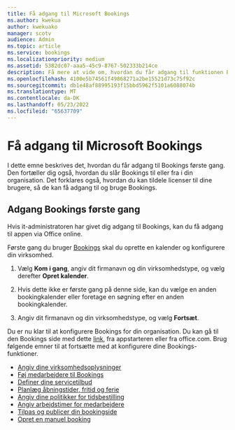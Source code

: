 ```yaml
---
title: Få adgang til Microsoft Bookings
ms.author: kwekua
author: kwekuako
manager: scotv
audience: Admin
ms.topic: article
ms.service: bookings
ms.localizationpriority: medium
ms.assetid: 5382dc07-aaa5-45c9-8767-502333b214ce
description: Få mere at vide om, hvordan du får adgang til funktionen Bookings i Microsoft 365.
ms.openlocfilehash: 4100e5b74561f49868271a2be15521d73c75f92c
ms.sourcegitcommit: db1e48af88995193f15bbd5962f5101a6088074b
ms.translationtype: MT
ms.contentlocale: da-DK
ms.lasthandoff: 05/23/2022
ms.locfileid: "65637709"
---
```

# <a name="get-access-to-microsoft-bookings"></a>Få adgang til Microsoft Bookings

I dette emne beskrives det, hvordan du får adgang til Bookings første gang. Den fortæller dig også, hvordan du slår Bookings til eller fra i din organisation. Det forklares også, hvordan du kan tildele licenser til dine brugere, så de kan få adgang til og bruge Bookings.

## <a name="access-bookings-for-the-first-time"></a>Adgang Bookings første gang

Hvis it-administratoren har givet dig adgang til Bookings, kan du få adgang til appen via Office online.

Første gang du bruger [Bookings](https://outlook.office.com/bookings/onboarding) skal du oprette en kalender og konfigurere din virksomhed.

1. Vælg **Kom i gang**, angiv dit firmanavn og din virksomhedstype, og vælg derefter **Opret kalender**.

1. Hvis dette ikke er første gang på denne side, kan du vælge en anden bookingkalender eller foretage en søgning efter en anden bookingkalender.

1. Angiv dit firmanavn og din virksomhedstype, og vælg **Fortsæt**.

Du er nu klar til at konfigurere Bookings for din organisation. Du kan gå til den Bookings side med dette [link](https://outlook.office.com/bookings/onboarding), fra appstarteren eller fra office.com. Brug følgende emner til at fortsætte med at konfigurere dine Bookings-funktioner.

- [Angiv dine virksomhedsoplysninger](enter-business-information.md)
- [Føj medarbejdere til Bookings](add-staff.md)
- [Definer dine servicetilbud](define-service-offerings.md)
- [Planlæg åbningstider, fritid og ferie](schedule-closures-time-off-vacation.md)
- [Angiv dine politikker for tidsbestilling](set-scheduling-policies.md)
- [Angiv arbejdstimer for medarbejdere](employee-hours.md)
- [Tilpas og publicer din bookingside](customize-booking-page.md)
- [Opret en manuel booking](create-a-manual-booking.md)